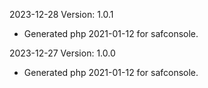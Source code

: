 2023-12-28 Version: 1.0.1
- Generated php 2021-01-12 for safconsole.

2023-12-27 Version: 1.0.0
- Generated php 2021-01-12 for safconsole.

